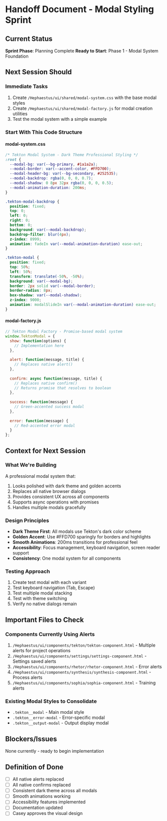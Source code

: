 # Handoff Document - Modal Styling Sprint

## Current Status
**Sprint Phase**: Planning Complete
**Ready to Start**: Phase 1 - Modal System Foundation

## Next Session Should

### Immediate Tasks
1. Create `/Hephaestus/ui/shared/modal-system.css` with the base modal styles
2. Create `/Hephaestus/ui/shared/modal-factory.js` for modal creation utilities
3. Test the modal system with a simple example

### Start With This Code Structure

#### modal-system.css
```css
/* Tekton Modal System - Dark Theme Professional Styling */
:root {
  --modal-bg: var(--bg-primary, #1a1a2a);
  --modal-border: var(--accent-color, #FFD700);
  --modal-header-bg: var(--bg-secondary, #252535);
  --modal-backdrop: rgba(0, 0, 0, 0.7);
  --modal-shadow: 0 8px 32px rgba(0, 0, 0, 0.5);
  --modal-animation-duration: 200ms;
}

.tekton-modal-backdrop {
  position: fixed;
  top: 0;
  left: 0;
  right: 0;
  bottom: 0;
  background: var(--modal-backdrop);
  backdrop-filter: blur(4px);
  z-index: 8999;
  animation: fadeIn var(--modal-animation-duration) ease-out;
}

.tekton-modal {
  position: fixed;
  top: 50%;
  left: 50%;
  transform: translate(-50%, -50%);
  background: var(--modal-bg);
  border: 2px solid var(--modal-border);
  border-radius: 8px;
  box-shadow: var(--modal-shadow);
  z-index: 9000;
  animation: modalSlideIn var(--modal-animation-duration) ease-out;
}
```

#### modal-factory.js
```javascript
// Tekton Modal Factory - Promise-based modal system
window.TektonModal = {
  show: function(options) {
    // Implementation here
  },
  
  alert: function(message, title) {
    // Replaces native alert()
  },
  
  confirm: async function(message, title) {
    // Replaces native confirm()
    // Returns promise that resolves to boolean
  },
  
  success: function(message) {
    // Green-accented success modal
  },
  
  error: function(message) {
    // Red-accented error modal
  }
};
```

## Context for Next Session

### What We're Building
A professional modal system that:
1. Looks polished with dark theme and golden accents
2. Replaces all native browser dialogs
3. Provides consistent UX across all components
4. Supports async operations with promises
5. Handles multiple modals gracefully

### Design Principles
- **Dark Theme First**: All modals use Tekton's dark color scheme
- **Golden Accent**: Use #FFD700 sparingly for borders and highlights
- **Smooth Animations**: 200ms transitions for professional feel
- **Accessibility**: Focus management, keyboard navigation, screen reader support
- **Consistency**: One modal system for all components

### Testing Approach
1. Create test modal with each variant
2. Test keyboard navigation (Tab, Escape)
3. Test multiple modal stacking
4. Test with theme switching
5. Verify no native dialogs remain

## Important Files to Check

### Components Currently Using Alerts
1. `/Hephaestus/ui/components/tekton/tekton-component.html` - Multiple alerts for project operations
2. `/Hephaestus/ui/components/settings/settings-component.html` - Settings saved alerts
3. `/Hephaestus/ui/components/rhetor/rhetor-component.html` - Error alerts
4. `/Hephaestus/ui/components/synthesis/synthesis-component.html` - Process alerts
5. `/Hephaestus/ui/components/sophia/sophia-component.html` - Training alerts

### Existing Modal Styles to Consolidate
- `.tekton__modal` - Main modal style
- `.tekton__error-modal` - Error-specific modal
- `.tekton__output-modal` - Output display modal

## Blockers/Issues
None currently - ready to begin implementation

## Definition of Done
- [ ] All native alerts replaced
- [ ] All native confirms replaced
- [ ] Consistent dark theme across all modals
- [ ] Smooth animations working
- [ ] Accessibility features implemented
- [ ] Documentation updated
- [ ] Casey approves the visual design